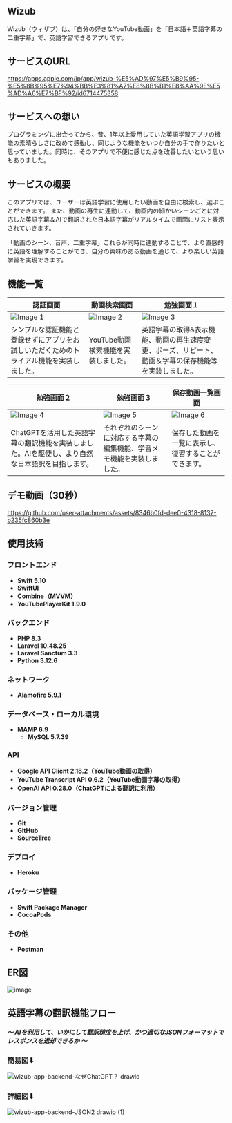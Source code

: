 ## Wizub
Wizub（ウィザブ）は、「自分の好きなYouTube動画」を「日本語＋英語字幕の二重字幕」で、英語学習できるアプリです。

## サービスのURL
https://apps.apple.com/jp/app/wizub-%E5%AD%97%E5%B9%95-%E5%8B%95%E7%94%BB%E3%81%A7%E8%8B%B1%E8%AA%9E%E5%AD%A6%E7%BF%92/id6714475358

## サービスへの想い
プログラミングに出会ってから、昔、1年以上愛用していた英語学習アプリの機能の素晴らしさに改めて感動し、同じような機能をいつか自分の手で作りたいと思っていました。同時に、そのアプリで不便に感じた点を改善したいという思いもありました。

## サービスの概要
このアプリでは、ユーザーは英語学習に使用したい動画を自由に検索し、選ぶことができます。
また、動画の再生に連動して、動画内の細かいシーンごとに対応した英語字幕＆AIで翻訳された日本語字幕がリアルタイムで画面にリスト表示されていきます。

「動画のシーン、音声、二重字幕」これらが同時に連動することで、より直感的に英語を理解することができ、自分の興味のある動画を通じて、より楽しい英語学習を実現できます。
## 機能一覧

| **認証画面**                                                                                   | **動画検索画面**                                                                                   | **勉強画面１**                                                                                   |
|--------------------------------------------------------------------------------------------------|------------------------------------------------------------------------------------------------|------------------------------------------------------------------------------------------------|
| ![Image 1](https://github.com/user-attachments/assets/805c9c26-e314-4bc6-9d7f-ab54e2b489c0)      | ![Image 2](https://github.com/user-attachments/assets/4ba8339a-188d-4702-9ffd-ac046a7dfd12)      | ![Image 3](https://github.com/user-attachments/assets/6ae602e1-133b-4425-8cd4-8321304383ce)      |
| シンプルな認証機能と登録せずにアプリをお試しいただくためのトライアル機能を実装しました。| YouTube動画検索機能を実装しました。| 英語字幕の取得&表示機能、動画の再生速度変更、ポーズ、リピート、動画＆字幕の保存機能等を実装しました。|

| **勉強画面２**                                                                                   | **勉強画面３**                                                                           | **保存動画一覧画面**                                                                             |
|------------------------------------------------------------------------------------------------|------------------------------------------------------------------------------------------------|------------------------------------------------------------------------------------------------|
| ![Image 4](https://github.com/user-attachments/assets/2020b344-7331-43d9-814e-51adab75f9b5)      | ![Image 5](https://github.com/user-attachments/assets/e7e69fa3-77ab-4989-b62d-6a68b0e59c14)    | ![Image 6](https://github.com/user-attachments/assets/b9c59ac6-da32-408c-8d4f-3c4e310b1782)    |
| ChatGPTを活用した英語字幕の翻訳機能を実装しました。AIを駆使し、より自然な日本語訳を目指します。| それぞれのシーンに対応する字幕の編集機能、学習メモ機能を実装しました。| 保存した動画を一覧に表示し、復習することができます。|

## デモ動画（30秒）

https://github.com/user-attachments/assets/8346b0fd-dee0-4318-8137-b235fc860b3e

## 使用技術

### **フロントエンド**

- **Swift 5.10**
- **SwiftUI**
- **Combine（MVVM）**
- **YouTubePlayerKit 1.9.0**

### **バックエンド**

- **PHP 8.3**
- **Laravel 10.48.25**
- **Laravel Sanctum 3.3**
- **Python 3.12.6**

### **ネットワーク**

- **Alamofire 5.9.1**

### **データベース・ローカル環境**

- **MAMP 6.9**
    - **MySQL 5.7.39**

### **API**

- **Google API Client 2.18.2（YouTube動画の取得）**
- **YouTube Transcript API 0.6.2（YouTube動画字幕の取得）**
- **OpenAI API 0.28.0（ChatGPTによる翻訳に利用）**

### **バージョン管理**

- **Git**
- **GitHub**
- **SourceTree**

### **デプロイ**

- **Heroku**

### **パッケージ管理**

- **Swift Package Manager**
- **CocoaPods**

### その他

- **Postman**

## ER図

![image](https://github.com/user-attachments/assets/3570a9d5-04b3-4eaf-a9ee-fd5ae7ca1679)

## 英語字幕の翻訳機能フロー
##### 〜 AIを利用して、いかにして翻訳精度を上げ、かつ適切なJSONフォーマットでレスポンスを返却できるか 〜
### 簡易図⬇︎
![wizub-app-backend-なぜChatGPT？ drawio](https://github.com/user-attachments/assets/28173b24-3f8f-4c54-af30-5fe1c59f0bbc)

### 詳細図⬇︎
![wizub-app-backend-JSON2 drawio (1)](https://github.com/user-attachments/assets/a013fadc-8451-466f-888b-f90fdffe8cd1)
